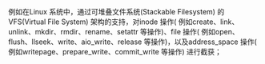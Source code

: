 例如在Linux 系统中，通过可堆叠文件系统(Stackable Filesystem) 的VFS(Virtual File System) 架构的支持，对inode 操作( 例如create、link、unlink、mkdir、rmdir、rename、setattr 等操作)、file 操作( 例如open、flush、llseek、write、aio_write、release 等操作)，以及address_space 操作( 例如writepage、prepare_write、commit_write 等操作) 进行截获；


